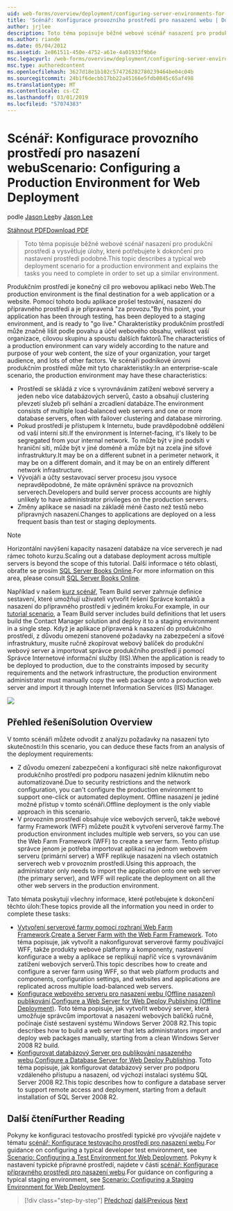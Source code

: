 ```yaml
---
uid: web-forms/overview/deployment/configuring-server-environments-for-web-deployment/scenario-configuring-a-production-environment-for-web-deployment
title: 'Scénář: Konfigurace provozního prostředí pro nasazení webu | Dokumentace Microsoftu'
author: jrjlee
description: Toto téma popisuje běžné webové scénář nasazení pro produkční prostředí a vysvětluje úlohy, které potřebujete k dokončení pro nastavení podobná...
ms.author: riande
ms.date: 05/04/2012
ms.assetid: 2e861511-450e-4752-a61e-4a01933f9b6e
msc.legacyurl: /web-forms/overview/deployment/configuring-server-environments-for-web-deployment/scenario-configuring-a-production-environment-for-web-deployment
msc.type: authoredcontent
ms.openlocfilehash: 3627d18e1b102c574726282780239464be04c04b
ms.sourcegitcommit: 24b1f6decbb17bb22a45166e5fdb0845c65af498
ms.translationtype: MT
ms.contentlocale: cs-CZ
ms.lasthandoff: 03/01/2019
ms.locfileid: "57074383"
---
```

<a name="scenario-configuring-a-production-environment-for-web-deployment"></a><span data-ttu-id="57168-103">Scénář: Konfigurace provozního prostředí pro nasazení webu</span><span class="sxs-lookup"><span data-stu-id="57168-103">Scenario: Configuring a Production Environment for Web Deployment</span></span>
====================
<span data-ttu-id="57168-104">podle [Jason Lee](https://github.com/jrjlee)</span><span class="sxs-lookup"><span data-stu-id="57168-104">by [Jason Lee](https://github.com/jrjlee)</span></span>

[<span data-ttu-id="57168-105">Stáhnout PDF</span><span class="sxs-lookup"><span data-stu-id="57168-105">Download PDF</span></span>](https://msdnshared.blob.core.windows.net/media/MSDNBlogsFS/prod.evol.blogs.msdn.com/CommunityServer.Blogs.Components.WeblogFiles/00/00/00/63/56/8130.DeployingWebAppsInEnterpriseScenarios.pdf)

> <span data-ttu-id="57168-106">Toto téma popisuje běžné webové scénář nasazení pro produkční prostředí a vysvětluje úlohy, které potřebujete k dokončení pro nastavení prostředí podobné.</span><span class="sxs-lookup"><span data-stu-id="57168-106">This topic describes a typical web deployment scenario for a production environment and explains the tasks you need to complete in order to set up a similar environment.</span></span>


<span data-ttu-id="57168-107">Produkčním prostředí je konečný cíl pro webovou aplikaci nebo Web.</span><span class="sxs-lookup"><span data-stu-id="57168-107">The production environment is the final destination for a web application or a website.</span></span> <span data-ttu-id="57168-108">Pomocí tohoto bodu aplikace prošel testování, nasazení do přípravného prostředí a je připravená "za provozu."</span><span class="sxs-lookup"><span data-stu-id="57168-108">By this point, your application has been through testing, has been deployed to a staging environment, and is ready to "go live."</span></span> <span data-ttu-id="57168-109">Charakteristiky produkčním prostředí může značně lišit podle povahu a účel webového obsahu, velikost vaší organizace, cílovou skupinu a spoustu dalších faktorů.</span><span class="sxs-lookup"><span data-stu-id="57168-109">The characteristics of a production environment can vary widely according to the nature and purpose of your web content, the size of your organization, your target audience, and lots of other factors.</span></span> <span data-ttu-id="57168-110">Ve scénáři podnikové úrovni produkčním prostředí může mít tyto charakteristiky:</span><span class="sxs-lookup"><span data-stu-id="57168-110">In an enterprise-scale scenario, the production environment may have these characteristics:</span></span>

- <span data-ttu-id="57168-111">Prostředí se skládá z více s vyrovnáváním zatížení webové servery a jeden nebo více databázových serverů, často a obsahují clustering převzetí služeb při selhání a zrcadlení databáze.</span><span class="sxs-lookup"><span data-stu-id="57168-111">The environment consists of multiple load-balanced web servers and one or more database servers, often with failover clustering and database mirroring.</span></span>
- <span data-ttu-id="57168-112">Pokud prostředí je přístupem k Internetu, bude pravděpodobně odděleni od vaší interní síti.</span><span class="sxs-lookup"><span data-stu-id="57168-112">If the environment is Internet-facing, it's likely to be segregated from your internal network.</span></span> <span data-ttu-id="57168-113">To může být v jiné podsíti v hraniční síti, může být v jiné doméně a může být na zcela jiné síťové infrastruktury.</span><span class="sxs-lookup"><span data-stu-id="57168-113">It may be on a different subnet in a perimeter network, it may be on a different domain, and it may be on an entirely different network infrastructure.</span></span>
- <span data-ttu-id="57168-114">Vývojáři a účty sestavovací server procesu jsou vysoce nepravděpodobné, že máte oprávnění správce na provozních serverech.</span><span class="sxs-lookup"><span data-stu-id="57168-114">Developers and build server process accounts are highly unlikely to have administrator privileges on the production servers.</span></span>
- <span data-ttu-id="57168-115">Změny aplikace se nasadí na základě méně často než testů nebo přípravných nasazení.</span><span class="sxs-lookup"><span data-stu-id="57168-115">Changes to applications are deployed on a less frequent basis than test or staging deployments.</span></span>

> [!NOTE]
> <span data-ttu-id="57168-116">Horizontální navýšení kapacity nasazení databáze na více serverech je nad rámec tohoto kurzu.</span><span class="sxs-lookup"><span data-stu-id="57168-116">Scaling out a database deployment across multiple servers is beyond the scope of this tutorial.</span></span> <span data-ttu-id="57168-117">Další informace o této oblasti, obraťte se prosím [SQL Server Books Online](https://technet.microsoft.com/library/ms130214.aspx).</span><span class="sxs-lookup"><span data-stu-id="57168-117">For more information on this area, please consult [SQL Server Books Online](https://technet.microsoft.com/library/ms130214.aspx).</span></span>


<span data-ttu-id="57168-118">Například v našem [kurz scénář](../deploying-web-applications-in-enterprise-scenarios/enterprise-web-deployment-scenario-overview.md), Team Build server zahrnuje definice sestavení, které umožňují uživateli vytvořit řešení Správce kontaktů a nasazení do přípravného prostředí v jediném kroku.</span><span class="sxs-lookup"><span data-stu-id="57168-118">For example, in our [tutorial scenario](../deploying-web-applications-in-enterprise-scenarios/enterprise-web-deployment-scenario-overview.md), a Team Build server includes build definitions that let users build the Contact Manager solution and deploy it to a staging environment in a single step.</span></span> <span data-ttu-id="57168-119">Když je aplikace připravená k nasazení do produkčního prostředí, z důvodu omezení stanovené požadavky na zabezpečení a síťové infrastruktury, musíte ručně zkopírovat webový balíček do produkční webový server a importovat správce produkčního prostředí ji pomocí Správce Internetové informační služby (IIS).</span><span class="sxs-lookup"><span data-stu-id="57168-119">When the application is ready to be deployed to production, due to the constraints imposed by security requirements and the network infrastructure, the production environment administrator must manually copy the web package onto a production web server and import it through Internet Information Services (IIS) Manager.</span></span>

![](scenario-configuring-a-production-environment-for-web-deployment/_static/image1.png)

## <a name="solution-overview"></a><span data-ttu-id="57168-120">Přehled řešení</span><span class="sxs-lookup"><span data-stu-id="57168-120">Solution Overview</span></span>

<span data-ttu-id="57168-121">V tomto scénáři můžete odvodit z analýzu požadavky na nasazení tyto skutečnosti:</span><span class="sxs-lookup"><span data-stu-id="57168-121">In this scenario, you can deduce these facts from an analysis of the deployment requirements:</span></span>

- <span data-ttu-id="57168-122">Z důvodu omezení zabezpečení a konfiguraci sítě nelze nakonfigurovat produkčního prostředí pro podporu nasazení jedním kliknutím nebo automatizované.</span><span class="sxs-lookup"><span data-stu-id="57168-122">Due to security restrictions and the network configuration, you can't configure the production environment to support one-click or automated deployment.</span></span> <span data-ttu-id="57168-123">Offline nasazení je jediné možné přístup v tomto scénáři.</span><span class="sxs-lookup"><span data-stu-id="57168-123">Offline deployment is the only viable approach in this scenario.</span></span>
- <span data-ttu-id="57168-124">V provozním prostředí obsahuje více webových serverů, takže webové farmy Framework (WFF) můžete použít k vytvoření serverové farmy.</span><span class="sxs-lookup"><span data-stu-id="57168-124">The production environment includes multiple web servers, so you can use the Web Farm Framework (WFF) to create a server farm.</span></span> <span data-ttu-id="57168-125">Tento přístup správce jenom je potřeba importovat aplikaci na jednom webovém serveru (primární server) a WFF replikuje nasazení na všech ostatních serverech web v provozním prostředí.</span><span class="sxs-lookup"><span data-stu-id="57168-125">Using this approach, the administrator only needs to import the application onto one web server (the primary server), and WFF will replicate the deployment on all the other web servers in the production environment.</span></span>

<span data-ttu-id="57168-126">Tato témata poskytují všechny informace, které potřebujete k dokončení těchto úloh:</span><span class="sxs-lookup"><span data-stu-id="57168-126">These topics provide all the information you need in order to complete these tasks:</span></span>

- <span data-ttu-id="57168-127">[Vytvoření serverové farmy pomocí rozhraní Web Farm Framework](configuring-a-database-server-for-web-deploy-publishing.md).</span><span class="sxs-lookup"><span data-stu-id="57168-127">[Create a Server Farm with the Web Farm Framework](configuring-a-database-server-for-web-deploy-publishing.md).</span></span> <span data-ttu-id="57168-128">Toto téma popisuje, jak vytvořit a nakonfigurovat serverové farmy používající WFF, takže produkty webové platformy a komponenty, nastavení konfigurace a weby a aplikace se replikují napříč více s vyrovnáváním zatížení webových serverů.</span><span class="sxs-lookup"><span data-stu-id="57168-128">This topic describes how to create and configure a server farm using WFF, so that web platform products and components, configuration settings, and websites and applications are replicated across multiple load-balanced web servers.</span></span>
- <span data-ttu-id="57168-129">[Konfigurace webového serveru pro nasazení webu (Offline nasazení) publikování](configuring-a-web-server-for-web-deploy-publishing-offline-deployment.md).</span><span class="sxs-lookup"><span data-stu-id="57168-129">[Configure a Web Server for Web Deploy Publishing (Offline Deployment)](configuring-a-web-server-for-web-deploy-publishing-offline-deployment.md).</span></span> <span data-ttu-id="57168-130">Toto téma popisuje, jak vytvořit webový server, která umožňuje správcům importovat a nasazení webových balíčků ručně, počínaje čisté sestavení systému Windows Server 2008 R2.</span><span class="sxs-lookup"><span data-stu-id="57168-130">This topic describes how to build a web server that lets administrators import and deploy web packages manually, starting from a clean Windows Server 2008 R2 build.</span></span>
- <span data-ttu-id="57168-131">[Konfigurovat databázový Server pro publikování nasazeného webu](configuring-a-database-server-for-web-deploy-publishing.md).</span><span class="sxs-lookup"><span data-stu-id="57168-131">[Configure a Database Server for Web Deploy Publishing](configuring-a-database-server-for-web-deploy-publishing.md).</span></span> <span data-ttu-id="57168-132">Toto téma popisuje, jak konfigurovat databázový server pro podporu vzdáleného přístupu a nasazení, od výchozí instalaci systému SQL Server 2008 R2.</span><span class="sxs-lookup"><span data-stu-id="57168-132">This topic describes how to configure a database server to support remote access and deployment, starting from a default installation of SQL Server 2008 R2.</span></span>

## <a name="further-reading"></a><span data-ttu-id="57168-133">Další čtení</span><span class="sxs-lookup"><span data-stu-id="57168-133">Further Reading</span></span>

<span data-ttu-id="57168-134">Pokyny ke konfiguraci testovacího prostředí typické pro vývojáře najdete v tématu [scénář: Konfigurace testovacího prostředí pro nasazení webu](scenario-configuring-a-test-environment-for-web-deployment.md).</span><span class="sxs-lookup"><span data-stu-id="57168-134">For guidance on configuring a typical developer test environment, see [Scenario: Configuring a Test Environment for Web Deployment](scenario-configuring-a-test-environment-for-web-deployment.md).</span></span> <span data-ttu-id="57168-135">Pokyny k nastavení typické přípravné prostředí, najdete v části [scénář: Konfigurace přípravného prostředí pro nasazení webu](scenario-configuring-a-staging-environment-for-web-deployment.md).</span><span class="sxs-lookup"><span data-stu-id="57168-135">For guidance on configuring a typical staging environment, see [Scenario: Configuring a Staging Environment for Web Deployment](scenario-configuring-a-staging-environment-for-web-deployment.md).</span></span>

> [!div class="step-by-step"]
> <span data-ttu-id="57168-136">[Předchozí](scenario-configuring-a-staging-environment-for-web-deployment.md)
> [další](configuring-a-web-server-for-web-deploy-publishing-remote-agent.md)</span><span class="sxs-lookup"><span data-stu-id="57168-136">[Previous](scenario-configuring-a-staging-environment-for-web-deployment.md)
[Next](configuring-a-web-server-for-web-deploy-publishing-remote-agent.md)</span></span>
